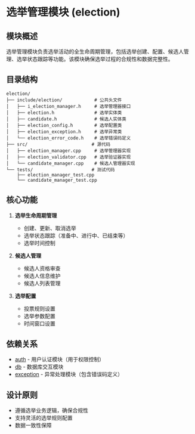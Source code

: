 # 选举管理模块 (election)

## 模块概述

选举管理模块负责选举活动的全生命周期管理，包括选举创建、配置、候选人管理、选举状态跟踪等功能。该模块确保选举过程的合规性和数据完整性。

## 目录结构

```
election/
├── include/election/            # 公共头文件
│   ├── i_election_manager.h     # 选举管理器接口
│   ├── election.h               # 选举实体类
│   ├── candidate.h              # 候选人实体类
│   ├── election_config.h        # 选举配置类
│   ├── election_exception.h     # 选举异常类
│   └── election_error_code.h    # 选举错误码定义
├── src/                        # 源代码
│   ├── election_manager.cpp     # 选举管理器实现
│   ├── election_validator.cpp   # 选举验证器实现
│   └── candidate_manager.cpp    # 候选人管理器实现
└── tests/                      # 测试代码
    ├── election_manager_test.cpp
    └── candidate_manager_test.cpp
```

## 核心功能

1. **选举生命周期管理**
   - 创建、更新、取消选举
   - 选举状态跟踪（准备中、进行中、已结束等）
   - 选举时间控制

2. **候选人管理**
   - 候选人资格审查
   - 候选人信息维护
   - 候选人列表管理

3. **选举配置**
   - 投票规则设置
   - 选举参数配置
   - 时间窗口设置

## 依赖关系

- [auth](../../auth/) - 用户认证模块（用于权限控制）
- [db](../../db/) - 数据库交互模块
- [exception](../../exception/) - 异常处理模块（包含错误码定义）

## 设计原则

- 遵循选举业务逻辑，确保合规性
- 支持灵活的选举规则配置
- 数据一致性保障